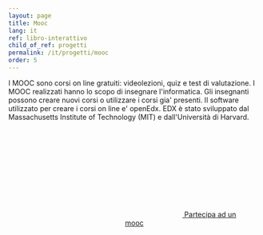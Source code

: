 ```yaml
---
layout: page
title: Mooc 
lang: it
ref: libro-interattivo 
child_of_ref: progetti 
permalink: /it/progetti/mooc
order: 5
---
```


I MOOC sono corsi on line gratuiti: videolezioni, quiz e test di valutazione.
I MOOC realizzati hanno lo scopo di insegnare l'informatica. Gli insegnanti possono creare nuovi corsi o utilizzare i corsi gia' presenti.
Il software utilizzato per creare i corsi on line e' openEdx. EDX è stato sviluppato dal Massachusetts Institute of Technology (MIT) e dall'Università di Harvard.



<div style="text-align: center; padding: 2em;">
<a class="btn btn-success btn-lg btn-icon" href="http://corsiopen.polito.it">
<span class="rounded-icon">
<svg class="icon icon-success">
<use xlink:href="../../assets/bootstrap-italia/dist/svg/sprite.svg#it-arrow-right"></use>
</svg>
</span>
<span>Partecipa ad un mooc</span>
</a>
</div>

